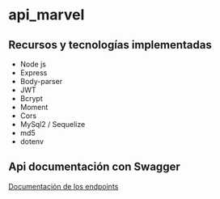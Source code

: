 # api_marvel

## Recursos y tecnologías implementadas
- Node js
- Express
- Body-parser
- JWT 
- Bcrypt 
- Moment 
- Cors
- MySql2 / Sequelize
- md5
- dotenv

## Api documentación con Swagger
[Documentación de los endpoints](https://app.swaggerhub.com/apis/FerCappelletti/api-marvel/1.0.0)
